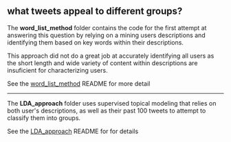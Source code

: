 ## what tweets appeal to different groups?

The **word_list_method** folder contains the code for the first attempt at answering this question by relying on a mining users descriptions and identifying them based on key words within their descriptions.
  
This approach did not do a great job at accurately identifying all users as the short length and wide variety of content within descriptions are insuficient for characterizing users.    
  
  See the [word_list_method](https://github.com/Science-for-Nature-and-People/soc-twitter/tree/master/influencers/word_list_method) README for more detail
  
  ***
    
The **LDA_approach** folder uses supervised topical modeling that relies on both user's descriptions, as well as their past 100 tweets to attempt to classify them into groups.  

See the [LDA_approach](https://github.com/Science-for-Nature-and-People/soc-twitter/tree/master/influencers/lda_approach) README for for details
